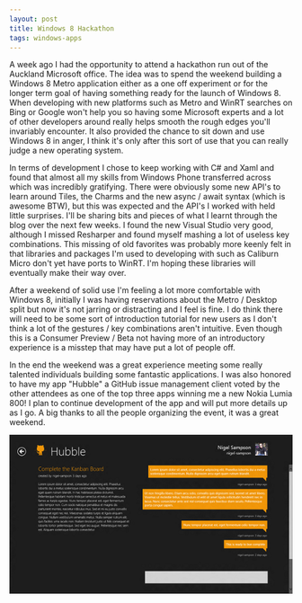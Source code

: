 ```yaml
---
layout: post
title: Windows 8 Hackathon
tags: windows-apps
---
```


A week ago I had the opportunity to attend a hackathon run out of the Auckland Microsoft office. The idea was to spend the weekend building a Windows 8 Metro application either as a one off experiment or for the longer term goal of having something ready for the launch of Windows 8. When developing with new platforms such as Metro and WinRT searches on Bing or Google won't help you so having some Microsoft experts and a lot of other developers around really helps smooth the rough edges you'll invariably encounter. It also provided the chance to sit down and use Windows 8 in anger, I think it's only after this sort of use that you can really judge a new operating system.

In terms of development I chose to keep working with C# and Xaml and found that almost all my skills from Windows Phone transferred across which was incredibly gratifying. There were obviously some new API's to learn around Tiles, the Charms and the new async / await syntax (which is awesome BTW), but this was expected and the API's I worked with held little surprises. I'll be sharing bits and pieces of what I learnt through the blog over the next few weeks. I found the new Visual Studio very good, although I missed Resharper and found myself mashing a lot of useless key combinations. This missing of old favorites was probably more keenly felt in that libraries and packages I'm used to developing with such as Caliburn Micro don't yet have ports to WinRT. I'm hoping these libraries will eventually make their way over.

After a weekend of solid use I'm feeling a lot more comfortable with Windows 8, initially I was having reservations about the Metro / Desktop split but now it's not jarring or distracting and I feel is fine. I do think there will need to be some sort of introduction tutorial for new users as I don't think a lot of the gestures / key combinations aren't intuitive. Even though this is a Consumer Preview / Beta not having more of an introductory experience is a misstep that may have put a lot of people off.

In the end the weekend was a great experience meeting some really talented individuals building some fantastic applications. I was also honored to have my app "Hubble" a GitHub issue management client voted by the other attendees as one of the top three apps winning me a new Nokia Lumia 800! I plan to continue development of the app and will put more details up as I go. A big thanks to all the people organizing the event, it was a great weekend.

![Hubble](/content/images/posts/issue.png)
